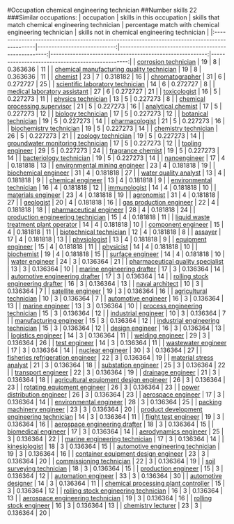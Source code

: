 #Occupation chemical engineering technician
##Number skills 22
###Similar occupations:
| occupation                                                                                  |   skills in this occupation |   skills that match chemical engineering technician |   percentage match with chemical engineering technician |   skills not in chemical engineering technician |
|:--------------------------------------------------------------------------------------------|----------------------------:|----------------------------------------------------:|--------------------------------------------------------:|------------------------------------------------:|
| [corrosion technician](corrosion_technician.md)                                             |                          19 |                                                   8 |                                                0.363636 |                                              11 |
| [chemical manufacturing quality technician](chemical_manufacturing_quality_technician.md)   |                          19 |                                                   8 |                                                0.363636 |                                              11 |
| [chemist](chemist.md)                                                                       |                          23 |                                                   7 |                                                0.318182 |                                              16 |
| [chromatographer](chromatographer.md)                                                       |                          31 |                                                   6 |                                                0.272727 |                                              25 |
| [scientific laboratory technician](scientific_laboratory_technician.md)                     |                          14 |                                                   6 |                                                0.272727 |                                               8 |
| [medical laboratory assistant](medical_laboratory_assistant.md)                             |                          27 |                                                   6 |                                                0.272727 |                                              21 |
| [toxicologist](toxicologist.md)                                                             |                          16 |                                                   5 |                                                0.227273 |                                              11 |
| [physics technician](physics_technician.md)                                                 |                          13 |                                                   5 |                                                0.227273 |                                               8 |
| [chemical processing supervisor](chemical_processing_supervisor.md)                         |                          21 |                                                   5 |                                                0.227273 |                                              16 |
| [analytical chemist](analytical_chemist.md)                                                 |                          17 |                                                   5 |                                                0.227273 |                                              12 |
| [biology technician](biology_technician.md)                                                 |                          17 |                                                   5 |                                                0.227273 |                                              12 |
| [botanical technician](botanical_technician.md)                                             |                          19 |                                                   5 |                                                0.227273 |                                              14 |
| [pharmacologist](pharmacologist.md)                                                         |                          21 |                                                   5 |                                                0.227273 |                                              16 |
| [biochemistry technician](biochemistry_technician.md)                                       |                          19 |                                                   5 |                                                0.227273 |                                              14 |
| [chemistry technician](chemistry_technician.md)                                             |                          26 |                                                   5 |                                                0.227273 |                                              21 |
| [zoology technician](zoology_technician.md)                                                 |                          19 |                                                   5 |                                                0.227273 |                                              14 |
| [groundwater monitoring technician](groundwater_monitoring_technician.md)                   |                          17 |                                                   5 |                                                0.227273 |                                              12 |
| [tooling engineer](tooling_engineer.md)                                                     |                          29 |                                                   5 |                                                0.227273 |                                              24 |
| [fragrance chemist](fragrance_chemist.md)                                                   |                          19 |                                                   5 |                                                0.227273 |                                              14 |
| [bacteriology technician](bacteriology_technician.md)                                       |                          19 |                                                   5 |                                                0.227273 |                                              14 |
| [nanoengineer](nanoengineer.md)                                                             |                          17 |                                                   4 |                                                0.181818 |                                              13 |
| [environmental mining engineer](environmental_mining_engineer.md)                           |                          23 |                                                   4 |                                                0.181818 |                                              19 |
| [biochemical engineer](biochemical_engineer.md)                                             |                          31 |                                                   4 |                                                0.181818 |                                              27 |
| [water quality analyst](water_quality_analyst.md)                                           |                          13 |                                                   4 |                                                0.181818 |                                               9 |
| [chemical engineer](chemical_engineer.md)                                                   |                          13 |                                                   4 |                                                0.181818 |                                               9 |
| [environmental technician](environmental_technician.md)                                     |                          16 |                                                   4 |                                                0.181818 |                                              12 |
| [immunologist](immunologist.md)                                                             |                          14 |                                                   4 |                                                0.181818 |                                              10 |
| [materials engineer](materials_engineer.md)                                                 |                          23 |                                                   4 |                                                0.181818 |                                              19 |
| [agronomist](agronomist.md)                                                                 |                          31 |                                                   4 |                                                0.181818 |                                              27 |
| [geologist](geologist.md)                                                                   |                          20 |                                                   4 |                                                0.181818 |                                              16 |
| [gas production engineer](gas_production_engineer.md)                                       |                          22 |                                                   4 |                                                0.181818 |                                              18 |
| [pharmaceutical engineer](pharmaceutical_engineer.md)                                       |                          28 |                                                   4 |                                                0.181818 |                                              24 |
| [production engineering technician](production_engineering_technician.md)                   |                          15 |                                                   4 |                                                0.181818 |                                              11 |
| [liquid waste treatment plant operator](liquid_waste_treatment_plant_operator.md)           |                          14 |                                                   4 |                                                0.181818 |                                              10 |
| [component engineer](component_engineer.md)                                                 |                          15 |                                                   4 |                                                0.181818 |                                              11 |
| [biotechnical technician](biotechnical_technician.md)                                       |                          12 |                                                   4 |                                                0.181818 |                                               8 |
| [assayer](assayer.md)                                                                       |                          17 |                                                   4 |                                                0.181818 |                                              13 |
| [physiologist](physiologist.md)                                                             |                          13 |                                                   4 |                                                0.181818 |                                               9 |
| [equipment engineer](equipment_engineer.md)                                                 |                          15 |                                                   4 |                                                0.181818 |                                              11 |
| [physicist](physicist.md)                                                                   |                          14 |                                                   4 |                                                0.181818 |                                              10 |
| [biochemist](biochemist.md)                                                                 |                          19 |                                                   4 |                                                0.181818 |                                              15 |
| [surface engineer](surface_engineer.md)                                                     |                          14 |                                                   4 |                                                0.181818 |                                              10 |
| [water engineer](water_engineer.md)                                                         |                          24 |                                                   3 |                                                0.136364 |                                              21 |
| [pharmaceutical quality specialist](pharmaceutical_quality_specialist.md)                   |                          13 |                                                   3 |                                                0.136364 |                                              10 |
| [marine engineering drafter](marine_engineering_drafter.md)                                 |                          17 |                                                   3 |                                                0.136364 |                                              14 |
| [automotive engineering drafter](automotive_engineering_drafter.md)                         |                          17 |                                                   3 |                                                0.136364 |                                              14 |
| [rolling stock engineering drafter](rolling_stock_engineering_drafter.md)                   |                          16 |                                                   3 |                                                0.136364 |                                              13 |
| [naval architect](naval_architect.md)                                                       |                          10 |                                                   3 |                                                0.136364 |                                               7 |
| [satellite engineer](satellite_engineer.md)                                                 |                          19 |                                                   3 |                                                0.136364 |                                              16 |
| [agricultural technician](agricultural_technician.md)                                       |                          10 |                                                   3 |                                                0.136364 |                                               7 |
| [automotive engineer](automotive_engineer.md)                                               |                          16 |                                                   3 |                                                0.136364 |                                              13 |
| [marine engineer](marine_engineer.md)                                                       |                          13 |                                                   3 |                                                0.136364 |                                              10 |
| [process engineering technician](process_engineering_technician.md)                         |                          15 |                                                   3 |                                                0.136364 |                                              12 |
| [industrial engineer](industrial_engineer.md)                                               |                          10 |                                                   3 |                                                0.136364 |                                               7 |
| [manufacturing engineer](manufacturing_engineer.md)                                         |                          15 |                                                   3 |                                                0.136364 |                                              12 |
| [industrial engineering technician](industrial_engineering_technician.md)                   |                          15 |                                                   3 |                                                0.136364 |                                              12 |
| [design engineer](design_engineer.md)                                                       |                          16 |                                                   3 |                                                0.136364 |                                              13 |
| [logistics engineer](logistics_engineer.md)                                                 |                          14 |                                                   3 |                                                0.136364 |                                              11 |
| [welding engineer](welding_engineer.md)                                                     |                          29 |                                                   3 |                                                0.136364 |                                              26 |
| [test engineer](test_engineer.md)                                                           |                          14 |                                                   3 |                                                0.136364 |                                              11 |
| [wastewater engineer](wastewater_engineer.md)                                               |                          17 |                                                   3 |                                                0.136364 |                                              14 |
| [nuclear engineer](nuclear_engineer.md)                                                     |                          30 |                                                   3 |                                                0.136364 |                                              27 |
| [fisheries refrigeration engineer](fisheries_refrigeration_engineer.md)                     |                          22 |                                                   3 |                                                0.136364 |                                              19 |
| [material stress analyst](material_stress_analyst.md)                                       |                          21 |                                                   3 |                                                0.136364 |                                              18 |
| [substation engineer](substation_engineer.md)                                               |                          25 |                                                   3 |                                                0.136364 |                                              22 |
| [transport engineer](transport_engineer.md)                                                 |                          22 |                                                   3 |                                                0.136364 |                                              19 |
| [drainage engineer](drainage_engineer.md)                                                   |                          21 |                                                   3 |                                                0.136364 |                                              18 |
| [agricultural equipment design engineer](agricultural_equipment_design_engineer.md)         |                          26 |                                                   3 |                                                0.136364 |                                              23 |
| [rotating equipment engineer](rotating_equipment_engineer.md)                               |                          26 |                                                   3 |                                                0.136364 |                                              23 |
| [power distribution engineer](power_distribution_engineer.md)                               |                          26 |                                                   3 |                                                0.136364 |                                              23 |
| [aerospace engineer](aerospace_engineer.md)                                                 |                          17 |                                                   3 |                                                0.136364 |                                              14 |
| [environmental engineer](environmental_engineer.md)                                         |                          28 |                                                   3 |                                                0.136364 |                                              25 |
| [packing machinery engineer](packing_machinery_engineer.md)                                 |                          23 |                                                   3 |                                                0.136364 |                                              20 |
| [product development engineering technician](product_development_engineering_technician.md) |                          14 |                                                   3 |                                                0.136364 |                                              11 |
| [flight test engineer](flight_test_engineer.md)                                             |                          19 |                                                   3 |                                                0.136364 |                                              16 |
| [aerospace engineering drafter](aerospace_engineering_drafter.md)                           |                          18 |                                                   3 |                                                0.136364 |                                              15 |
| [biomedical engineer](biomedical_engineer.md)                                               |                          17 |                                                   3 |                                                0.136364 |                                              14 |
| [aerodynamics engineer](aerodynamics_engineer.md)                                           |                          25 |                                                   3 |                                                0.136364 |                                              22 |
| [marine engineering technician](marine_engineering_technician.md)                           |                          17 |                                                   3 |                                                0.136364 |                                              14 |
| [kinesiologist](kinesiologist.md)                                                           |                          18 |                                                   3 |                                                0.136364 |                                              15 |
| [automotive engineering technician](automotive_engineering_technician.md)                   |                          19 |                                                   3 |                                                0.136364 |                                              16 |
| [container equipment design engineer](container_equipment_design_engineer.md)               |                          23 |                                                   3 |                                                0.136364 |                                              20 |
| [commissioning technician](commissioning_technician.md)                                     |                          22 |                                                   3 |                                                0.136364 |                                              19 |
| [soil surveying technician](soil_surveying_technician.md)                                   |                          18 |                                                   3 |                                                0.136364 |                                              15 |
| [production engineer](production_engineer.md)                                               |                          15 |                                                   3 |                                                0.136364 |                                              12 |
| [automation engineer](automation_engineer.md)                                               |                          33 |                                                   3 |                                                0.136364 |                                              30 |
| [automotive designer](automotive_designer.md)                                               |                          14 |                                                   3 |                                                0.136364 |                                              11 |
| [chemical processing plant controller](chemical_processing_plant_controller.md)             |                          15 |                                                   3 |                                                0.136364 |                                              12 |
| [rolling stock engineering technician](rolling_stock_engineering_technician.md)             |                          16 |                                                   3 |                                                0.136364 |                                              13 |
| [aerospace engineering technician](aerospace_engineering_technician.md)                     |                          19 |                                                   3 |                                                0.136364 |                                              16 |
| [rolling stock engineer](rolling_stock_engineer.md)                                         |                          16 |                                                   3 |                                                0.136364 |                                              13 |
| [chemistry lecturer](chemistry_lecturer.md)                                                 |                          23 |                                                   3 |                                                0.136364 |                                              20 |
